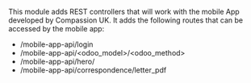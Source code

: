This module adds REST controllers that will work with the mobile App
developed by Compassion UK. It adds the following routes that can be
accessed by the mobile app:

- /mobile-app-api/login
- /mobile-app-api/\<odoo_model\>/\<odoo_method\>
- /mobile-app-api/hero/
- /mobile-app-api/correspondence/letter_pdf
